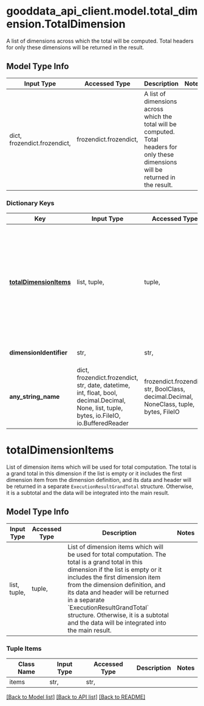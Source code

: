 # gooddata_api_client.model.total_dimension.TotalDimension

A list of dimensions across which the total will be computed. Total headers for only these dimensions will be returned in the result.

## Model Type Info
Input Type | Accessed Type | Description | Notes
------------ | ------------- | ------------- | -------------
dict, frozendict.frozendict,  | frozendict.frozendict,  | A list of dimensions across which the total will be computed. Total headers for only these dimensions will be returned in the result. | 

### Dictionary Keys
Key | Input Type | Accessed Type | Description | Notes
------------ | ------------- | ------------- | ------------- | -------------
**[totalDimensionItems](#totalDimensionItems)** | list, tuple,  | tuple,  | List of dimension items which will be used for total computation. The total is a grand total in this dimension if the list is empty or it includes the first dimension item from the dimension definition, and its data and header will be returned in a separate &#x60;ExecutionResultGrandTotal&#x60; structure. Otherwise, it is a subtotal and the data will be integrated into the main result. | 
**dimensionIdentifier** | str,  | str,  | An identifier of a dimension for which the total will be computed. | 
**any_string_name** | dict, frozendict.frozendict, str, date, datetime, int, float, bool, decimal.Decimal, None, list, tuple, bytes, io.FileIO, io.BufferedReader | frozendict.frozendict, str, BoolClass, decimal.Decimal, NoneClass, tuple, bytes, FileIO | any string name can be used but the value must be the correct type | [optional]

# totalDimensionItems

List of dimension items which will be used for total computation. The total is a grand total in this dimension if the list is empty or it includes the first dimension item from the dimension definition, and its data and header will be returned in a separate `ExecutionResultGrandTotal` structure. Otherwise, it is a subtotal and the data will be integrated into the main result.

## Model Type Info
Input Type | Accessed Type | Description | Notes
------------ | ------------- | ------------- | -------------
list, tuple,  | tuple,  | List of dimension items which will be used for total computation. The total is a grand total in this dimension if the list is empty or it includes the first dimension item from the dimension definition, and its data and header will be returned in a separate &#x60;ExecutionResultGrandTotal&#x60; structure. Otherwise, it is a subtotal and the data will be integrated into the main result. | 

### Tuple Items
Class Name | Input Type | Accessed Type | Description | Notes
------------- | ------------- | ------------- | ------------- | -------------
items | str,  | str,  |  | 

[[Back to Model list]](../../README.md#documentation-for-models) [[Back to API list]](../../README.md#documentation-for-api-endpoints) [[Back to README]](../../README.md)


